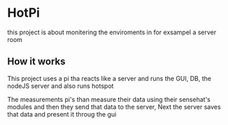 # HotPi

this project is about monitering the enviroments in for exsampel a server room

## How it works

This project uses a pi tha reacts like a server and runs the GUI, DB, the nodeJS server and also runs hotspot

The measurements pi's than measure their data using their sensehat's modules and then they send that data to the server,
Next the server saves that data and present it throug the gui
